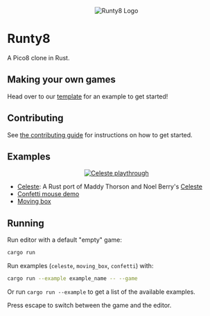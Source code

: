 <p align="center">
  <img src="img/logo.png" alt="Runty8 Logo" />
</p>

# Runty8

A Pico8 clone in Rust.

## Making your own games

Head over to our [template](https://github.com/jjant/runty8-game-template) for an example to get started!

## Contributing

See [the contributing guide](./CONTRIBUTING.md) for instructions on how to get started.

## Examples

<p align="center">
  <a href="./examples/celeste/main.rs">
    <img src="img/celeste.gif" alt="Celeste playthrough" />
  </a>
</p>

- [Celeste](./examples/celeste/main.rs): A Rust port of Maddy Thorson and Noel Berry's [Celeste](https://www.lexaloffle.com/bbs/?tid=2145)
- [Confetti mouse demo](./examples/confetti/main.rs)
- [Moving box](./examples/moving-box/main.rs)

## Running

Run editor with a default "empty" game:

```bash
cargo run
```

Run examples (`celeste`, `moving_box`, `confetti`) with:

```bash
cargo run --example example_name -- --game
```

Or run `cargo run --example` to get a list of the available examples.

Press escape to switch between the game and the editor.

